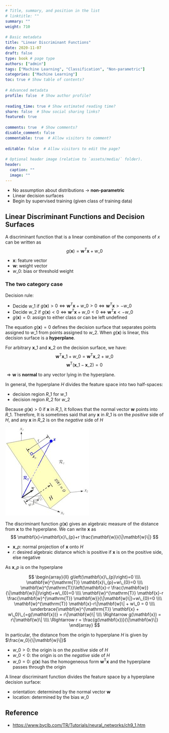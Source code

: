 ```yaml
---
# Title, summary, and position in the list
# linktitle: ""
summary: ""
weight: 710

# Basic metadata
title: "Linear Discriminant Functions"
date: 2020-11-07
draft: false
type: book # page type
authors: ["admin"]
tags: ["Machine Learning", "Classification", "Non-parametric"]
categories: ["Machine Learning"]
toc: true # Show table of contents?

# Advanced metadata
profile: false  # Show author profile?

reading_time: true # Show estimated reading time?
share: false  # Show social sharing links?
featured: true

comments: true  # Show comments?
disable_comment: false
commentable: true  # Allow visitors to comment?  

editable: false  # Allow visitors to edit the page?  

# Optional header image (relative to `assets/media/` folder).
header:
  caption: ""
  image: ""
---
```



- No assumption about distributions -> **non-parametric**
- Linear decision surfaces
- Begin by supervised training (given class of training data)

## Linear Discriminant Functions and Decision Surfaces

A discriminant function that is a linear combination of the components of $x$ can be written as
$$
g(\mathbf{x})=\mathbf{w}^{T} \mathbf{x}+w\_{0}
$$

- $\mathbf{x}$: feature vector
- $\mathbf{w}$: weight vector
- $w\_0$: bias or threshold weight

### The two category case

Decision rule: 

- Decide $w\_1$ if $g(\mathbf{x}) > 0 \Leftrightarrow \mathbf{w}^{T} \mathbf{x}+w\_{0} > 0 \Leftrightarrow \mathbf{w}^{T} \mathbf{x}> -w\_{0}$   
- Decide $w\_{2}$ if $g(\mathbf{x}) < 0 \Leftrightarrow \mathbf{w}^{T} \mathbf{x}+w\_{0} < 0 \Leftrightarrow \mathbf{w}^{T} \mathbf{x}<-w\_{0}$   
- $g(\mathbf{x}) = 0$: assign to either class or can be left undefined

The equation $g(\mathbf{x}) = 0$ defines the decision surface that separates points assigned to $w\_{1}$ from points assigned to $w\_{2}$. When $g(\mathbf{x})$ is linear, this decision surface is a **hyperplane**.

For arbitrary $\mathbf{x}\_1$ and $\mathbf{x}\_2$ on the decision surface, we have:
$$
\mathbf{w}^{\mathrm{T}} \mathbf{x}\_{1}+w\_{0}=\mathbf{w}^{\mathrm{T}} \mathbf{x}\_{2}+w\_{0}
$$
$$
\mathbf{w}^{\mathrm{T}}\left(\mathbf{x}\_{1}-\mathbf{x}\_{2}\right)=0
$$

$\Rightarrow \mathbf{w}$ is **normal** to any vector lying in the hyperplane.

In general, the hyperplane $H$ divides the feature space into two half-spaces: 

- decision region $R\_1$ for $w\_1$
- decision region $R\_2$ for $w\_2$

Because $g(\mathbf{x}) > 0$ if $\mathbf{x}$ in $R\_1$, it follows that the normal vector $\mathbf{w}$ points into $R\_1$. Therefore, It is sometimes said that any $\mathbf{x}$ in $R\_1$ is on the *positive* side of $H$, and any $\mathbf{x}$ in $R\_2$ is on the *negative* side of $H$

![img](https://raw.githubusercontent.com/EckoTan0804/upic-repo/master/uPic/image015.jpg)

The discriminant function $g(\mathbf{x})$ gives an algebraic measure of the distance from $\mathbf{x}$ to the hyperplane. We can write $\mathbf{x}$ as
$$
\mathbf{x}=\mathbf{x}\_{p}+r \frac{\mathbf{w}}{\|\mathbf{w}\|}
$$

- $\mathbf{x}\_{p}$: normal projection of $\mathbf{x}$ onto $H$
- $r$: desired algebraic distance which is positive if $\mathbf{x}$ is on the positive side, else negative

As $\mathbf{x}\_p$ is on the hyperplane


$$
\begin{array}{ll}
g\left(\mathbf{x}\_{p}\right)=0 \\\\
\mathbf{w}^{\mathrm{T}} \mathbf{x}\_{p}+w\_{0}=0 \\\\
\mathbf{w}^{\mathrm{T}}\left(\mathbf{x}-r \frac{\mathbf{w}}{\|\mathbf{w}\|}\right)+w\_{0}=0 \\\\
\mathbf{w}^{\mathrm{T}} \mathbf{x}-r \frac{\mathbf{w}^{\mathrm{T}} \mathbf{w}}{\|\mathbf{w}\|}+w\_{0}=0 \\\\
\mathbf{w}^{\mathrm{T}} \mathbf{x}-r\|\mathbf{w}\| + w\_0 = 0 \\\\
\underbrace{\mathbf{w}^{\mathrm{T}} \mathbf{x} + w\_0}\_{=g(\mathbf{x})} = r\|\mathbf{w}\| \\\\
\Rightarrow g(\mathbf{x}) = r\|\mathbf{w}\| \\\\
\Rightarrow r = \frac{g(\mathbf{x})}{\|\mathbf{w}\|}
\end{array}
$$

In particular, the distance from the origin to hyperplane $H$ is given by $\frac{w_0}{\|\mathbf{w}\|}$

- $w\_0 > 0$: the origin is on the *positive* side of $H$
- $w\_0 < 0$: the origin is on the *negative* side of $H$
- $w\_0 = 0$: $g(\mathbf{x})$ has the homogeneous form $\mathbf{w}^{\mathrm{T}} \mathbf{x}$ and the hyperplane passes through the origin 

A linear discriminant function divides the feature space by a hyperplane decision surface:

- orientation: determined by the normal vector $\mathbf{w}$
- location: determined by the bias $w\_0$



## Reference

- https://www.byclb.com/TR/Tutorials/neural_networks/ch9_1.htm
